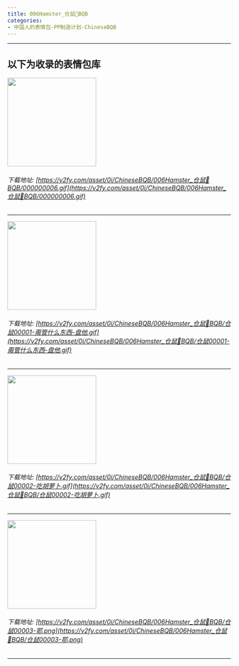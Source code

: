```yaml
---
title: 006Hamster_仓鼠🐹BQB
categories:
- 中国人的表情包-PP制造计划-ChineseBQB
---
```


------
## 以下为收录的表情包库

<!-- more -->

<img height='200px' style='height:200px;'  src='https://v2fy.com/asset/0i/ChineseBQB/006Hamster_仓鼠🐹BQB/000000006.gif' data-original='https://v2fy.com/asset/0i/ChineseBQB/006Hamster_仓鼠🐹BQB/000000006.gif' /><br/><h6>下载地址: [https://v2fy.com/asset/0i/ChineseBQB/006Hamster_仓鼠🐹BQB/000000006.gif](https://v2fy.com/asset/0i/ChineseBQB/006Hamster_仓鼠🐹BQB/000000006.gif)</h6><hr/><img height='200px' style='height:200px;'  src='https://v2fy.com/asset/0i/ChineseBQB/006Hamster_仓鼠🐹BQB/仓鼠00001-甭管什么东西-盘他.gif' data-original='https://v2fy.com/asset/0i/ChineseBQB/006Hamster_仓鼠🐹BQB/仓鼠00001-甭管什么东西-盘他.gif' /><br/><h6>下载地址: [https://v2fy.com/asset/0i/ChineseBQB/006Hamster_仓鼠🐹BQB/仓鼠00001-甭管什么东西-盘他.gif](https://v2fy.com/asset/0i/ChineseBQB/006Hamster_仓鼠🐹BQB/仓鼠00001-甭管什么东西-盘他.gif)</h6><hr/><img height='200px' style='height:200px;'  src='https://v2fy.com/asset/0i/ChineseBQB/006Hamster_仓鼠🐹BQB/仓鼠00002-吃胡萝卜.gif' data-original='https://v2fy.com/asset/0i/ChineseBQB/006Hamster_仓鼠🐹BQB/仓鼠00002-吃胡萝卜.gif' /><br/><h6>下载地址: [https://v2fy.com/asset/0i/ChineseBQB/006Hamster_仓鼠🐹BQB/仓鼠00002-吃胡萝卜.gif](https://v2fy.com/asset/0i/ChineseBQB/006Hamster_仓鼠🐹BQB/仓鼠00002-吃胡萝卜.gif)</h6><hr/><img height='200px' style='height:200px;'  src='https://v2fy.com/asset/0i/ChineseBQB/006Hamster_仓鼠🐹BQB/仓鼠00003-耶.png' data-original='https://v2fy.com/asset/0i/ChineseBQB/006Hamster_仓鼠🐹BQB/仓鼠00003-耶.png' /><br/><h6>下载地址: [https://v2fy.com/asset/0i/ChineseBQB/006Hamster_仓鼠🐹BQB/仓鼠00003-耶.png](https://v2fy.com/asset/0i/ChineseBQB/006Hamster_仓鼠🐹BQB/仓鼠00003-耶.png)</h6><hr/>